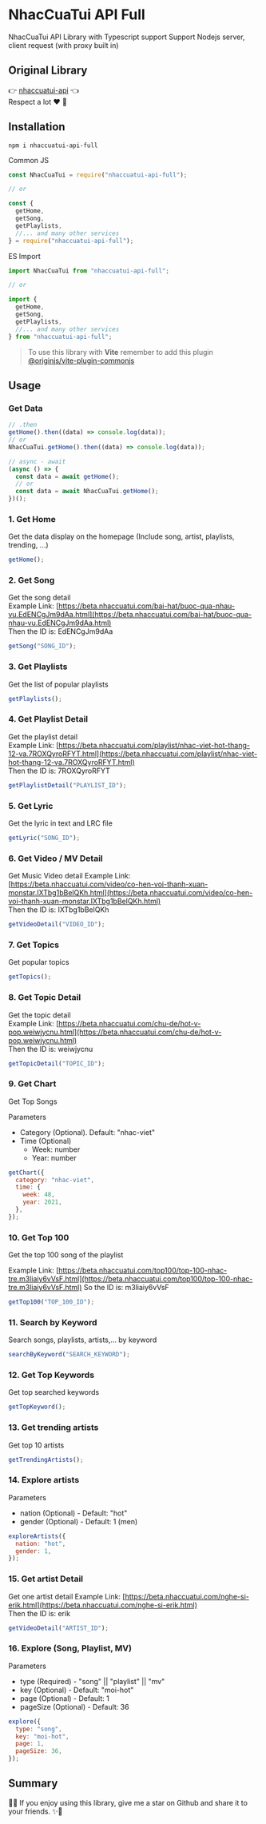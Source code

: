 # NhacCuaTui API Full

NhacCuaTui API Library with Typescript support
Support Nodejs server, client request (with proxy built in)

## Original Library

👉 [nhaccuatui-api](https://www.npmjs.com/package/nhaccuatui-api) 👈  
Respect a lot ❤️ 🙏

## Installation

```
npm i nhaccuatui-api-full
```

Common JS

```javascript
const NhacCuaTui = require("nhaccuatui-api-full");

// or

const {
  getHome,
  getSong,
  getPlaylists,
  //... and many other services
} = require("nhaccuatui-api-full");
```

ES Import

```javascript
import NhacCuaTui from "nhaccuatui-api-full";

// or

import {
  getHome,
  getSong,
  getPlaylists,
  //... and many other services
} from "nhaccuatui-api-full";
```

> To use this library with **Vite** remember to add this plugin [@originjs/vite-plugin-commonjs](https://www.npmjs.com/package/@originjs/vite-plugin-commonjs)

## Usage

### Get Data

```javascript
// .then
getHome().then((data) => console.log(data));
// or
NhacCuaTui.getHome().then((data) => console.log(data));

// async - await
(async () => {
  const data = await getHome();
  // or
  const data = await NhacCuaTui.getHome();
})();
```

### 1. Get Home

Get the data display on the homepage (Include song, artist, playlists, trending, ...)

```javascript
getHome();
```

### 2. Get Song

Get the song detail  
Example Link: [https://beta.nhaccuatui.com/bai-hat/buoc-qua-nhau-vu.EdENCgJm9dAa.html](https://beta.nhaccuatui.com/bai-hat/buoc-qua-nhau-vu.EdENCgJm9dAa.html)  
Then the ID is: EdENCgJm9dAa

```javascript
getSong("SONG_ID");
```

### 3. Get Playlists

Get the list of popular playlists

```javascript
getPlaylists();
```

### 4. Get Playlist Detail

Get the playlist detail  
Example Link: [https://beta.nhaccuatui.com/playlist/nhac-viet-hot-thang-12-va.7ROXQyroRFYT.html](https://beta.nhaccuatui.com/playlist/nhac-viet-hot-thang-12-va.7ROXQyroRFYT.html)  
Then the ID is: 7ROXQyroRFYT

```javascript
getPlaylistDetail("PLAYLIST_ID");
```

### 5. Get Lyric

Get the lyric in text and LRC file

```javascript
getLyric("SONG_ID");
```

### 6. Get Video / MV Detail

Get Music Video detail
Example Link: [https://beta.nhaccuatui.com/video/co-hen-voi-thanh-xuan-monstar.IXTbg1bBelQKh.html](https://beta.nhaccuatui.com/video/co-hen-voi-thanh-xuan-monstar.IXTbg1bBelQKh.html)  
Then the ID is: IXTbg1bBelQKh

```javascript
getVideoDetail("VIDEO_ID");
```

### 7. Get Topics

Get popular topics

```javascript
getTopics();
```

### 8. Get Topic Detail

Get the topic detail  
Example Link: [https://beta.nhaccuatui.com/chu-de/hot-v-pop.weiwjycnu.html](https://beta.nhaccuatui.com/chu-de/hot-v-pop.weiwjycnu.html)  
Then the ID is: weiwjycnu

```javascript
getTopicDetail("TOPIC_ID");
```

### 9. Get Chart

Get Top Songs

Parameters

- Category (Optional). Default: "nhac-viet"
- Time (Optional)
  - Week: number
  - Year: number

```javascript
getChart({
  category: "nhac-viet",
  time: {
    week: 48,
    year: 2021,
  },
});
```

### 10. Get Top 100

Get the top 100 song of the playlist

Example Link: [https://beta.nhaccuatui.com/top100/top-100-nhac-tre.m3liaiy6vVsF.html](https://beta.nhaccuatui.com/top100/top-100-nhac-tre.m3liaiy6vVsF.html)
So the ID is: m3liaiy6vVsF

```javascript
getTop100("TOP_100_ID");
```

### 11. Search by Keyword

Search songs, playlists, artists,... by keyword

```javascript
searchByKeyword("SEARCH_KEYWORD");
```

### 12. Get Top Keywords

Get top searched keywords

```javascript
getTopKeyword();
```

### 13. Get trending artists

Get top 10 artists

```javascript
getTrendingArtists();
```

### 14. Explore artists

Parameters

- nation (Optional) - Default: "hot"
- gender (Optional) - Default: 1 (men)

```javascript
exploreArtists({
  nation: "hot",
  gender: 1,
});
```

### 15. Get artist Detail

Get one artist detail
Example Link: [https://beta.nhaccuatui.com/nghe-si-erik.html](https://beta.nhaccuatui.com/nghe-si-erik.html)  
Then the ID is: erik

```javascript
getVideoDetail("ARTIST_ID");
```

### 16. Explore (Song, Playlist, MV)

Parameters

- type (Required) - "song" || "playlist" || "mv"
- key (Optional) - Default: "moi-hot"
- page (Optional) - Default: 1
- pageSize (Optional) - Default: 36

```javascript
explore({
  type: "song",
  key: "moi-hot",
  page: 1,
  pageSize: 36,
});
```

## Summary

🤩✨ If you enjoy using this library, give me a star on Github and share it to your friends. ✨🤩

